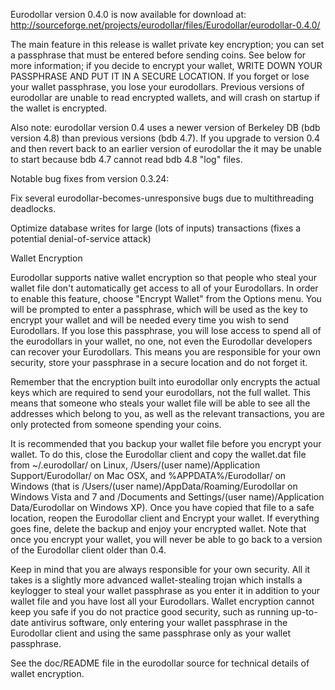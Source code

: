 Eurodollar version 0.4.0 is now available for download at:
http://sourceforge.net/projects/eurodollar/files/Eurodollar/eurodollar-0.4.0/

The main feature in this release is wallet private key encryption;
you can set a passphrase that must be entered before sending coins.
See below for more information; if you decide to encrypt your wallet,
WRITE DOWN YOUR PASSPHRASE AND PUT IT IN A SECURE LOCATION. If you
forget or lose your wallet passphrase, you lose your eurodollars.
Previous versions of eurodollar are unable to read encrypted wallets,
and will crash on startup if the wallet is encrypted.

Also note: eurodollar version 0.4 uses a newer version of Berkeley DB
(bdb version 4.8) than previous versions (bdb 4.7). If you upgrade
to version 0.4 and then revert back to an earlier version of eurodollar
the it may be unable to start because bdb 4.7 cannot read bdb 4.8
"log" files.


Notable bug fixes from version 0.3.24:

Fix several eurodollar-becomes-unresponsive bugs due to multithreading
deadlocks.

Optimize database writes for large (lots of inputs) transactions
(fixes a potential denial-of-service attack)


Wallet Encryption

Eurodollar supports native wallet encryption so that people who steal your
wallet file don't automatically get access to all of your Eurodollars.
In order to enable this feature, choose "Encrypt Wallet" from the
Options menu.  You will be prompted to enter a passphrase, which
will be used as the key to encrypt your wallet and will be needed
every time you wish to send Eurodollars.  If you lose this passphrase,
you will lose access to spend all of the eurodollars in your wallet,
no one, not even the Eurodollar developers can recover your Eurodollars.
This means you are responsible for your own security, store your
passphrase in a secure location and do not forget it.

Remember that the encryption built into eurodollar only encrypts the
actual keys which are required to send your eurodollars, not the full
wallet.  This means that someone who steals your wallet file will
be able to see all the addresses which belong to you, as well as the
relevant transactions, you are only protected from someone spending
your coins.

It is recommended that you backup your wallet file before you
encrypt your wallet.  To do this, close the Eurodollar client and
copy the wallet.dat file from ~/.eurodollar/ on Linux, /Users/(user
name)/Application Support/Eurodollar/ on Mac OSX, and %APPDATA%/Eurodollar/
on Windows (that is /Users/(user name)/AppData/Roaming/Eurodollar on
Windows Vista and 7 and /Documents and Settings/(user name)/Application
Data/Eurodollar on Windows XP).  Once you have copied that file to a
safe location, reopen the Eurodollar client and Encrypt your wallet.
If everything goes fine, delete the backup and enjoy your encrypted
wallet.  Note that once you encrypt your wallet, you will never be
able to go back to a version of the Eurodollar client older than 0.4.

Keep in mind that you are always responsible for your own security.
All it takes is a slightly more advanced wallet-stealing trojan which
installs a keylogger to steal your wallet passphrase as you enter it
in addition to your wallet file and you have lost all your Eurodollars.
Wallet encryption cannot keep you safe if you do not practice
good security, such as running up-to-date antivirus software, only
entering your wallet passphrase in the Eurodollar client and using the
same passphrase only as your wallet passphrase.

See the doc/README file in the eurodollar source for technical details
of wallet encryption.
